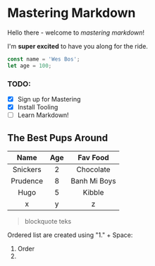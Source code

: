 # Mastering Markdown

Hello there - welcome to _mastering markdown_!

I'm **super excited** to have you along for the ride.


```javascript
const name = 'Wes Bos';
let age = 100;
```

### TODO:
* [x] Sign up for Mastering
* [x] Install Tooling
* [ ] Learn Markdown!

## The Best Pups Around

|	Name	|	Age		|	Fav Food		|
|:-----------------:| :----------------:|:-----------------------:|
| Snickers	| 2			| Chocolate		|
| Prudence	| 8			| Banh Mi Boys	|
| Hugo		| 5			| Kibble			|
|x			| y			| z

> blockquote teks

Ordered list are created using "1." + Space:
1. Order
2.